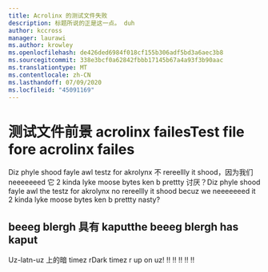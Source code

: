 ```yaml
---
title: Acrolinx 的测试文件失败
description: 标题所说的正是这一点。 duh
author: kccross
manager: laurawi
ms.author: krowley
ms.openlocfilehash: de426ded6984f018cf155b306adf5bd3a6aec3b8
ms.sourcegitcommit: 338e3bcf0a62842fbbb17145b67a4a93f3b90aac
ms.translationtype: MT
ms.contentlocale: zh-CN
ms.lasthandoff: 07/09/2020
ms.locfileid: "45091169"
---
```

# <a name="test-file-fore-acrolinx-failes"></a><span data-ttu-id="ab9d3-104">测试文件前景 acrolinx failes</span><span class="sxs-lookup"><span data-stu-id="ab9d3-104">Test file fore acrolinx failes</span></span>

<span data-ttu-id="ab9d3-105">Diz phyle shood fayle awl testz for akrolynx 不 rereellly it shood，因为我们 neeeeeeed 它 2 kinda lyke moose bytes ken b prettty 讨厌？</span><span class="sxs-lookup"><span data-stu-id="ab9d3-105">Diz phyle shood fayle awl the testz for akrolynx no rereellly it shood becuz we neeeeeeed it 2 kinda lyke moose bytes ken b prettty nasty?</span></span>

## <a name="the-beeeg-blergh-has-kaput"></a><span data-ttu-id="ab9d3-106">beeeg blergh 具有 kaput</span><span class="sxs-lookup"><span data-stu-id="ab9d3-106">the beeeg blergh has kaput</span></span>
<span data-ttu-id="ab9d3-107">Uz-latn-uz 上的暗 timez r</span><span class="sxs-lookup"><span data-stu-id="ab9d3-107">Dark timez r up on uz!</span></span> <span data-ttu-id="ab9d3-108">!</span><span class="sxs-lookup"><span data-stu-id="ab9d3-108">!</span></span> <span data-ttu-id="ab9d3-109">!</span><span class="sxs-lookup"><span data-stu-id="ab9d3-109">!</span></span> <span data-ttu-id="ab9d3-110">!</span><span class="sxs-lookup"><span data-stu-id="ab9d3-110">!</span></span> <span data-ttu-id="ab9d3-111">!</span><span class="sxs-lookup"><span data-stu-id="ab9d3-111">!</span></span> <span data-ttu-id="ab9d3-112">!</span><span class="sxs-lookup"><span data-stu-id="ab9d3-112">!</span></span>
